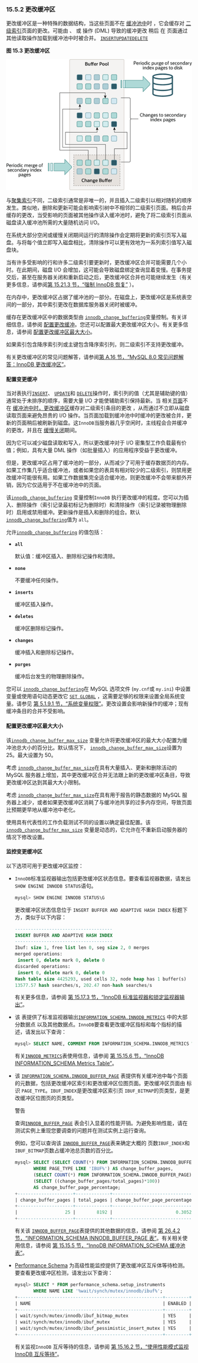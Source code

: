 ### 15.5.2 更改缓冲区



更改缓冲区是一种特殊的数据结构，当这些页面不在 [缓冲池中](https://dev.mysql.com/doc/refman/8.0/en/glossary.html#glos_buffer_pool)时 ，它会缓存对 [二级索引](https://dev.mysql.com/doc/refman/8.0/en/glossary.html#glos_secondary_index)页面的更改。可能由 、 或 操作 (DML) 导致的缓冲更改 稍后 在 页面通过其他读取操作加载到缓冲池中时被合并。 [`INSERT`](https://dev.mysql.com/doc/refman/8.0/en/insert.html)[`UPDATE`](https://dev.mysql.com/doc/refman/8.0/en/update.html)[`DELETE`](https://dev.mysql.com/doc/refman/8.0/en/delete.html)



**图 15.3 更改缓冲区**

![内容在周围的文字中描述。](innodb-change-buffer.png)



与[聚集索引](https://dev.mysql.com/doc/refman/8.0/en/glossary.html#glos_clustered_index)不同，二级索引通常是非唯一的，并且插入二级索引以相对随机的顺序发生。类似地，删除和更新可能会影响索引树中不相邻的二级索引页面。稍后合并缓存的更改，当受影响的页面被其他操作读入缓冲池时，避免了将二级索引页面从磁盘读入缓冲池所需的大量随机访问 I/O。

在系统大部分空闲或缓慢关闭期间运行的清除操作会定期将更新的索引页写入磁盘。与将每个值立即写入磁盘相比，清除操作可以更有效地为一系列索引值写入磁盘块。

当有许多受影响的行和许多二级索引要更新时，更改缓冲区合并可能需要几个小时。在此期间，磁盘 I/O 会增加，这可能会导致磁盘绑定查询显着变慢。在事务提交后，甚至在服务器关闭和重新启动之后，更改缓冲区合并也可能继续发生（有关更多信息，请参阅[第 15.21.3 节，“强制 InnoDB 恢复”](https://dev.mysql.com/doc/refman/8.0/en/forcing-innodb-recovery.html) ）。

在内存中，更改缓冲区占据了缓冲池的一部分。在磁盘上，更改缓冲区是系统表空间的一部分，其中索引更改在数据库服务器关闭时被缓冲。

缓存在更改缓冲区中的数据类型由 [`innodb_change_buffering`](https://dev.mysql.com/doc/refman/8.0/en/innodb-parameters.html#sysvar_innodb_change_buffering)变量控制。有关详细信息，请参阅 [配置更改缓冲](https://dev.mysql.com/doc/refman/8.0/en/innodb-change-buffer.html#innodb-change-buffer-configuration)。您还可以配置最大更改缓冲区大小。有关更多信息，请参阅 [配置更改缓冲区最大大小](https://dev.mysql.com/doc/refman/8.0/en/innodb-change-buffer.html#innodb-change-buffer-maximum-size)。

如果索引包含降序索引列或主键包含降序索引列，则二级索引不支持更改缓冲。

有关更改缓冲区的常见问题解答，请参阅[第 A.16 节，“MySQL 8.0 常见问题解答：InnoDB 更改缓冲区”](https://dev.mysql.com/doc/refman/8.0/en/faqs-innodb-change-buffer.html)。

#### 配置变更缓冲



当对表执行[`INSERT`](https://dev.mysql.com/doc/refman/8.0/en/insert.html)、 [`UPDATE`](https://dev.mysql.com/doc/refman/8.0/en/update.html)和 [`DELETE`](https://dev.mysql.com/doc/refman/8.0/en/delete.html)操作时，索引列的值（尤其是辅助键的值）通常处于未排序的顺序，需要大量 I/O 才能使辅助索引保持最新。当 相关[页面](https://dev.mysql.com/doc/refman/8.0/en/glossary.html#glos_page)不在 [缓冲池中时，](https://dev.mysql.com/doc/refman/8.0/en/glossary.html#glos_buffer_pool)[更改缓冲区](https://dev.mysql.com/doc/refman/8.0/en/glossary.html#glos_change_buffer)缓存对二级索引条目的更改 ，从而通过不立即从磁盘读取页面来避免昂贵的 I/O 操作。当页面加载到缓冲池中时缓冲的更改被合并，更新的页面稍后被刷新到磁盘。这`InnoDB`当服务器几乎空闲时，主线程会合并缓冲的更改，并且在 [缓慢关闭](https://dev.mysql.com/doc/refman/8.0/en/glossary.html#glos_slow_shutdown)期间。

因为它可以减少磁盘读取和写入，所以更改缓冲对于 I/O 密集型工作负载最有价值；例如，具有大量 DML 操作（如批量插入）的应用程序受益于更改缓冲。

但是，更改缓冲区占用了缓冲池的一部分，从而减少了可用于缓存数据页的内存。如果工作集几乎适合缓冲池，或者如果您的表具有相对较少的二级索引，则禁用更改缓冲可能很有用。如果工作数据集完全适合缓冲池，则更改缓冲不会带来额外开销，因为它仅适用于不在缓冲池中的页面。

该[`innodb_change_buffering`](https://dev.mysql.com/doc/refman/8.0/en/innodb-parameters.html#sysvar_innodb_change_buffering) 变量控制`InnoDB` 执行更改缓冲的程度。您可以为插入、删除操作（索引记录最初标记为删除时）和清除操作（索引记录被物理删除时）启用或禁用缓冲。更新操作是插入和删除的组合。默认 [`innodb_change_buffering`](https://dev.mysql.com/doc/refman/8.0/en/innodb-parameters.html#sysvar_innodb_change_buffering)值为 `all`。

允许[`innodb_change_buffering`](https://dev.mysql.com/doc/refman/8.0/en/innodb-parameters.html#sysvar_innodb_change_buffering) 的值包括：

- **`all`**

  默认值：缓冲区插入、删除标记操作和清除。

- **`none`**

  不要缓冲任何操作。

- **`inserts`**

  缓冲区插入操作。

- **`deletes`**

  缓冲区删除标记操作。

- **`changes`**

  缓冲插入和删除标记操作。

- **`purges`**

  缓冲后台发生的物理删除操作。

您可以 [`innodb_change_buffering`](https://dev.mysql.com/doc/refman/8.0/en/innodb-parameters.html#sysvar_innodb_change_buffering)在 MySQL 选项文件 (`my.cnf`或 `my.ini`) 中设置变量或使用语句动态更改它 [`SET GLOBAL`](https://dev.mysql.com/doc/refman/8.0/en/set-variable.html) ，这需要足够的权限来设置全局系统变量。请参见 [第 5.1.9.1 节，“系统变量权限”](https://dev.mysql.com/doc/refman/8.0/en/system-variable-privileges.html)。更改设置会影响新操作的缓冲；现有缓冲条目的合并不受影响。

#### 配置更改缓冲区最大大小

该[`innodb_change_buffer_max_size`](https://dev.mysql.com/doc/refman/8.0/en/innodb-parameters.html#sysvar_innodb_change_buffer_max_size) 变量允许将更改缓冲区的最大大小配置为缓冲池总大小的百分比。默认情况下， [`innodb_change_buffer_max_size`](https://dev.mysql.com/doc/refman/8.0/en/innodb-parameters.html#sysvar_innodb_change_buffer_max_size)设置为 25。最大设置为 50。

考虑 [`innodb_change_buffer_max_size`](https://dev.mysql.com/doc/refman/8.0/en/innodb-parameters.html#sysvar_innodb_change_buffer_max_size)在具有大量插入、更新和删除活动的 MySQL 服务器上增加，其中更改缓冲区合并无法跟上新的更改缓冲区条目，导致更改缓冲区达到其最大大小限制。

考虑 [`innodb_change_buffer_max_size`](https://dev.mysql.com/doc/refman/8.0/en/innodb-parameters.html#sysvar_innodb_change_buffer_max_size)在具有用于报告的静态数据的 MySQL 服务器上减少，或者如果更改缓冲区消耗了与缓冲池共享的过多内存空间，导致页面比预期更早地从缓冲池中老化。

使用具有代表性的工作负载测试不同的设置以确定最佳配置。该 [`innodb_change_buffer_max_size`](https://dev.mysql.com/doc/refman/8.0/en/innodb-parameters.html#sysvar_innodb_change_buffer_max_size) 变量是动态的，它允许在不重新启动服务器的情况下修改设置。

#### 监控变更缓冲区



以下选项可用于更改缓冲区监控：

- `InnoDB`标准监视器输出包括更改缓冲区状态信息。要查看监视器数据，请发出`SHOW ENGINE INNODB STATUS`语句。

  ```sql
  mysql> SHOW ENGINE INNODB STATUS\G
  ```

  更改缓冲区状态信息位于 `INSERT BUFFER AND ADAPTIVE HASH INDEX` 标题下方，类似于以下内容：

  ```sql
  -------------------------------------
  INSERT BUFFER AND ADAPTIVE HASH INDEX
  -------------------------------------
  Ibuf: size 1, free list len 0, seg size 2, 0 merges
  merged operations:
   insert 0, delete mark 0, delete 0
  discarded operations:
   insert 0, delete mark 0, delete 0
  Hash table size 4425293, used cells 32, node heap has 1 buffer(s)
  13577.57 hash searches/s, 202.47 non-hash searches/s
  ```

  有关更多信息，请参阅 [第 15.17.3 节，“InnoDB 标准监视器和锁定监视器输出”](https://dev.mysql.com/doc/refman/8.0/en/innodb-standard-monitor.html)。

- 该 表提供了标准监视器输出[`INFORMATION_SCHEMA.INNODB_METRICS`](https://dev.mysql.com/doc/refman/8.0/en/information-schema-innodb-metrics-table.html) 中的大部分数据点 以及其他数据点。`InnoDB`要查看更改缓冲区指标和每个指标的描述，请发出以下查询：

  ```sql
  mysql> SELECT NAME, COMMENT FROM INFORMATION_SCHEMA.INNODB_METRICS WHERE NAME LIKE '%ibuf%'\G
  ```

  有关[`INNODB_METRICS`](https://dev.mysql.com/doc/refman/8.0/en/information-schema-innodb-metrics-table.html)表使用信息，请参阅 [第 15.15.6 节，“InnoDB INFORMATION_SCHEMA Metrics Table”](https://dev.mysql.com/doc/refman/8.0/en/innodb-information-schema-metrics-table.html)。

- 该 [`INFORMATION_SCHEMA.INNODB_BUFFER_PAGE`](https://dev.mysql.com/doc/refman/8.0/en/information-schema-innodb-buffer-page-table.html) 表提供有关缓冲池中每个页面的元数据，包括更改缓冲区索引和更改缓冲区位图页面。更改缓冲区页面由 标识 `PAGE_TYPE`。`IBUF_INDEX`是更改缓冲区索引页 `IBUF_BITMAP`的页类型，是更改缓冲区位图页的页类型。

  警告

  查询[`INNODB_BUFFER_PAGE`](https://dev.mysql.com/doc/refman/8.0/en/information-schema-innodb-buffer-page-table.html) 表会引入显着的性能开销。为避免影响性能，请在测试实例上重现您要调查的问题并在测试实例上运行查询。

  例如，您可以查询该 [`INNODB_BUFFER_PAGE`](https://dev.mysql.com/doc/refman/8.0/en/information-schema-innodb-buffer-page-table.html)表来确定大概的 页数`IBUF_INDEX`和 `IBUF_BITMAP`页数占缓冲池总页数的百分比。

  ```sql
  mysql> SELECT (SELECT COUNT(*) FROM INFORMATION_SCHEMA.INNODB_BUFFER_PAGE
         WHERE PAGE_TYPE LIKE 'IBUF%') AS change_buffer_pages,
         (SELECT COUNT(*) FROM INFORMATION_SCHEMA.INNODB_BUFFER_PAGE) AS total_pages,
         (SELECT ((change_buffer_pages/total_pages)*100))
         AS change_buffer_page_percentage;
  +---------------------+-------------+-------------------------------+
  | change_buffer_pages | total_pages | change_buffer_page_percentage |
  +---------------------+-------------+-------------------------------+
  |                  25 |        8192 |                        0.3052 |
  +---------------------+-------------+-------------------------------+
  ```

  有关该 [`INNODB_BUFFER_PAGE`](https://dev.mysql.com/doc/refman/8.0/en/information-schema-innodb-buffer-page-table.html)表提供的其他数据的信息，请参阅 [第 26.4.2 节，“INFORMATION_SCHEMA INNODB_BUFFER_PAGE 表”](https://dev.mysql.com/doc/refman/8.0/en/information-schema-innodb-buffer-page-table.html)。有关相关使用信息，请参阅 [第 15.15.5 节，“InnoDB INFORMATION_SCHEMA 缓冲池表”](https://dev.mysql.com/doc/refman/8.0/en/innodb-information-schema-buffer-pool-tables.html)。

- [Performance Schema](https://dev.mysql.com/doc/refman/8.0/en/performance-schema.html) 为高级性能监控提供了更改缓冲区互斥体等待检测。要查看更改缓冲区检测，请发出以下查询：

  ```sql
  mysql> SELECT * FROM performance_schema.setup_instruments
         WHERE NAME LIKE '%wait/synch/mutex/innodb/ibuf%';
  +-------------------------------------------------------+---------+-------+
  | NAME                                                  | ENABLED | TIMED |
  +-------------------------------------------------------+---------+-------+
  | wait/synch/mutex/innodb/ibuf_bitmap_mutex             | YES     | YES   |
  | wait/synch/mutex/innodb/ibuf_mutex                    | YES     | YES   |
  | wait/synch/mutex/innodb/ibuf_pessimistic_insert_mutex | YES     | YES   |
  +-------------------------------------------------------+---------+-------+
  ```

  有关监视`InnoDB` 互斥等待的信息，请参阅 [第 15.16.2 节，“使用性能模式监视 InnoDB 互斥等待”](https://dev.mysql.com/doc/refman/8.0/en/monitor-innodb-mutex-waits-performance-schema.html)。